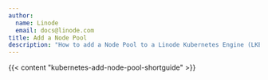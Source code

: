 ```yaml
---
author:
  name: Linode
  email: docs@linode.com
title: Add a Node Pool
description: "How to add a Node Pool to a Linode Kubernetes Engine (LKE) cluster."
---
```


{{< content "kubernetes-add-node-pool-shortguide" >}}